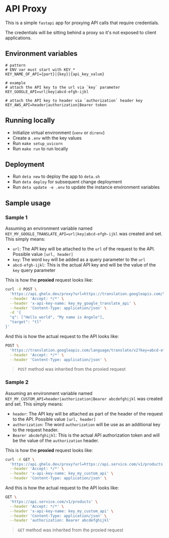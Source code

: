 # API Proxy
This is a simple `fastapi` app for proxying API calls that require credentials.

The credentials will be sitting behind a proxy so it's not exposed to client applications.

## Environment variables
```
# pattern
# ENV var must start with KEY_*
KEY_NAME_OF_API={part}|{key}|{api_key_value}

# example
# attach the API key to the url via `key` parameter
KEY_GOOGLE_API=url|key|abcd-efgh-ijkl

# attach the API key to header via `authorization` header key
KEY_AWS_API=header|authorization|Bearer token
```

## Running locally
- Initialize virtual environment (`venv` or `direnv`)
- Create a `.env` with the key values
- Run `make setup_uvicorn`
- Run `make run` to run locally

## Deployment
- Run `deta new` to deploy the app to `deta.sh`
- Run `deta deploy` for subsequent change deployment
- Run `deta update -e .env` to update the instance environment variables

## Sample usage

### Sample 1
Assuming an environment variable named `KEY_MY_GOOGLE_TRANSLATE_API=url|key|abcd-efgh-ijkl` was created and set.
This simply means:
- `url`: The API key will be attached to the `url` of the request to the API. Possible value `[url, header]`
- `key`: The word `key` will be added as a query parameter to the `url`
- `abcd-efgh-ijkl`: This is the actual API key and will be the value of the `key` query parameter

This is how the **proxied** request looks like:

```bash
curl -X POST \
  'https://api.ghelo.dev/proxy?url=https://translation.googleapis.com/language/translate/v2' \
  --header 'Accept: */*' \
  --header 'x-api-key-name: key_my_google_translate_api' \
  --header 'Content-Type: application/json' \
  -d '{
  "q": ["Hello world", "My name is Angelo"],
  "target": "tl"
}'
```

And this is how the actual request to the API looks like:

```bash
POST \
  'https://translation.googleapis.com/language/translate/v2?key=abcd-efgh-ijkl' \
  --header 'Accept: */*' \
  --header 'Content-Type: application/json' \
```

> `POST` method was inherited from the proxied request


### Sample 2
Assuming an environment variable named `KEY_MY_CUSTOM_API=header|authorization|Bearer abcdefghijkl` was created and set.
This simply means:
- `header`: The API key will be attached as part of the header of the request to the API. Possible value `[url, header]`
- `authorization`: The word `authorization` will be use as an additional key to the request header.
- `Bearer abcdefghijkl`: This is the actual API authorization token and will be the value of the `authorization` header.


This is how the **proxied** request looks like:

```bash
curl -X GET \
  'https://api.ghelo.dev/proxy?url=https://api.service.com/v1/products' \
  --header 'Accept: */*' \
  --header 'x-api-key-name: key_my_custom_api' \
  --header 'Content-Type: application/json' \
```

And this is how the actual request to the API looks like:

```bash
GET \
  'https://api.service.com/v1/products' \
  --header 'Accept: */*' \
  --header 'x-api-key-name: key_my_custom_api' \
  --header 'Content-Type: application/json' \
  --header 'authorization: Bearer abcdefghijkl'
```

> `GET` method was inherited from the proxied request